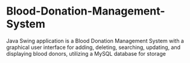# Blood-Donation-Management-System
 Java Swing application is a Blood Donation Management System with a graphical user interface for adding, deleting, searching, updating, and displaying blood donors, utilizing a MySQL database for storage
